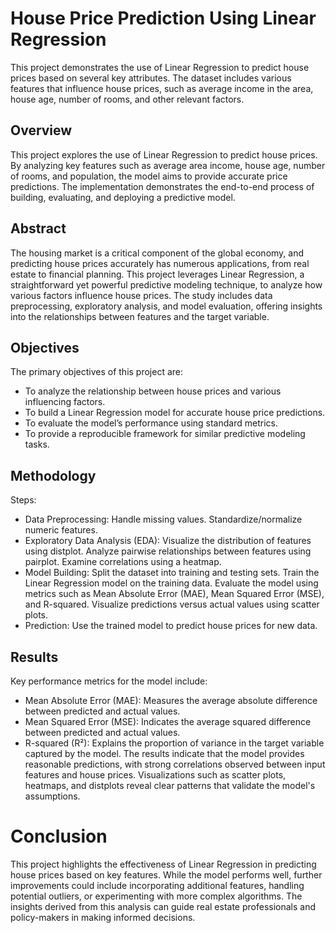 # House Price Prediction Using Linear Regression

This project demonstrates the use of Linear Regression to predict house prices based on several key attributes. The dataset includes various features that influence house prices, such as average income in the area, house age, number of rooms, and other relevant factors.
## Overview
This project explores the use of Linear Regression to predict house prices. By analyzing key features such as average area income, house age, number of rooms, and population, the model aims to provide accurate price predictions. The implementation demonstrates the end-to-end process of building, evaluating, and deploying a predictive model.

## Abstract
The housing market is a critical component of the global economy, and predicting house prices accurately has numerous applications, from real estate to financial planning. This project leverages Linear Regression, a straightforward yet powerful predictive modeling technique, to analyze how various factors influence house prices. The study includes data preprocessing, exploratory analysis, and model evaluation, offering insights into the relationships between features and the target variable.

## Objectives
The primary objectives of this project are:
- To analyze the relationship between house prices and various influencing factors.
- To build a Linear Regression model for accurate house price predictions.
- To evaluate the model’s performance using standard metrics.
- To provide a reproducible framework for similar predictive modeling tasks.

## Methodology
Steps:
- Data Preprocessing:
Handle missing values.
Standardize/normalize numeric features.
- Exploratory Data Analysis (EDA):
Visualize the distribution of features using distplot.
Analyze pairwise relationships between features using pairplot.
Examine correlations using a heatmap.
- Model Building:
Split the dataset into training and testing sets.
Train the Linear Regression model on the training data.
Evaluate the model using metrics such as Mean Absolute Error (MAE), Mean Squared Error (MSE), and R-squared.
Visualize predictions versus actual values using scatter plots.
- Prediction:
Use the trained model to predict house prices for new data.

## Results
Key performance metrics for the model include:
- Mean Absolute Error (MAE): Measures the average absolute difference between predicted and actual values.
- Mean Squared Error (MSE): Indicates the average squared difference between predicted and actual values.
- R-squared (R²): Explains the proportion of variance in the target variable captured by the model.
The results indicate that the model provides reasonable predictions, with strong correlations observed between input features and house prices. Visualizations such as scatter plots, heatmaps, and distplots reveal clear patterns that validate the model's assumptions.

# Conclusion
This project highlights the effectiveness of Linear Regression in predicting house prices based on key features. While the model performs well, further improvements could include incorporating additional features, handling potential outliers, or experimenting with more complex algorithms. The insights derived from this analysis can guide real estate professionals and policy-makers in making informed decisions.
